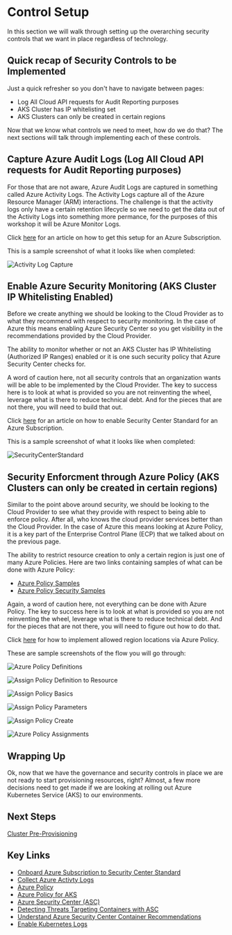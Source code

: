 # Control Setup

In this section we will walk through setting up the overarching security controls that we want in place regardless of technology.

## Quick recap of Security Controls to be Implemented

Just a quick refresher so you don't have to navigate between pages:

* Log All Cloud API requests for Audit Reporting purposes
* AKS Cluster has IP whitelisting set
* AKS Clusters can only be created in certain regions

Now that we know what controls we need to meet, how do we do that? The next sections will talk through implementing each of these controls.

## Capture Azure Audit Logs (Log All Cloud API requests for Audit Reporting purposes)

For those that are not aware, Azure Audit Logs are captured in something called Azure Activity Logs. The Activity Logs capture all of the Azure Resource Manager (ARM) interactions. The challenge is that the activity logs only have a certain retention lifecycle so we need to get the data out of the Activity Logs into something more permance, for the purposes of this workshop it will be Azure Monitor Logs.

Click [here](https://docs.microsoft.com/en-us/azure/azure-monitor/platform/activity-log-collect) for an article on how to get this setup for an Azure Subscription.

This is a sample screenshot of what it looks like when completed:

![Activity Log Capture](/governance-security/img/ActivityLogCapture.png)

## Enable Azure Security Monitoring (AKS Cluster IP Whitelisting Enabled)

Before we create anything we should be looking to the Cloud Provider as to what they recommend with respect to security monitoring. In the case of Azure this means enabling Azure Security Center so you get visibility in the recommendations provided by the Cloud Provider.

The ability to monitor whether or not an AKS Cluster has IP Whitelisting (Authorized IP Ranges) enabled or it is one such security policy that Azure Security Center checks for.

A word of caution here, not all security controls that an organization wants will be able to be implemented by the Cloud Provider. The key to success here is to look at what is provided so you are not reinventing the wheel, leverage what is there to reduce technical debt. And for the pieces that are not there, you will need to build that out.

Click [here](https://docs.microsoft.com/en-us/azure/azure-monitor/platform/activity-log-collect) for an article on how to enable Security Center Standard for an Azure Subscription.

This is a sample screenshot of what it looks like when completed:

![SecurityCenterStandard](/governance-security/img/SecurityCenterStandard.png)

## Security Enforcment through Azure Policy (AKS Clusters can only be created in certain regions)

Similar to the point above around security, we should be looking to the Cloud Provider to see what they provide with respect to being able to enforce policy. After all, who knows the cloud provider services better than the Cloud Provider. In the case of Azure this means looking at Azure Policy, it is a key part of the Enterprise Control Plane (ECP) that we talked about on the previous page.

The ability to restrict resource creation to only a certain region is just one of many Azure Policies. Here are two links containing samples of what can be done with Azure Policy:

* [Azure Policy Samples](https://docs.microsoft.com/en-us/azure/governance/policy/samples/)
* [Azure Policy Security Samples](https://docs.microsoft.com/en-us/azure/security-center/security-center-policy-definitions)

Again, a word of caution here, not everything can be done with Azure Policy. The key to success here is to look at what is provided so you are not reinventing the wheel, leverage what is there to reduce technical debt. And for the pieces that are not there, you will need to figure out how to do that.

Click [here](https://docs.microsoft.com/en-us/azure/governance/policy/samples/allowed-locations) for how to implement allowed region locations via Azure Policy.

These are sample screenshots of the flow you will go through:

![Azure Policy Definitions](/governance-security/img/PolicyDefinitions.png)

![Assign Policy Definition to Resource](/governance-security/img/AssignPolicy.png)

![Assign Policy Basics](/governance-security/img/AssignPolicyBasics.png)

![Assign Policy Parameters](/governance-security/img/AssignPolicyParameters.png)

![Assign Policy Create](/governance-security/img/AssignPolicyCreate.png)

![Azure Policy Assignments](/governance-security/img/PolicyAssignments.png)

## Wrapping Up

Ok, now that we have the governance and security controls in place we are not ready to start provisioning resources, right? Almost, a few more decisions need to get made if we are looking at rolling out Azure Kubernetes Service (AKS) to our environments.

## Next Steps

[Cluster Pre-Provisioning](/cluster-pre-provisioning/README.md)

## Key Links

* [Onboard Azure Subscription to Security Center Standard](https://docs.microsoft.com/en-us/azure/security-center/security-center-get-started)
* [Collect Azure Activty Logs](https://docs.microsoft.com/en-us/azure/azure-monitor/platform/activity-log-collect)
* [Azure Policy](https://docs.microsoft.com/en-us/azure/governance/policy/overview)
* [Azure Policy for AKS](https://docs.microsoft.com/en-us/azure/governance/policy/concepts/rego-for-aks)
* [Azure Security Center (ASC)](https://docs.microsoft.com/en-us/azure/security-center/security-center-intro)
* [Detecting Threats Targeting Containers with ASC](https://azure.microsoft.com/en-us/blog/detecting-threats-targeting-containers-with-azure-security-center/)
* [Understand Azure Security Center Container Recommendations](https://docs.microsoft.com/en-us/azure/security-center/security-center-container-recommendations)
* [Enable Kubernetes Logs](https://docs.microsoft.com/en-us/azure/aks/view-master-logs)
